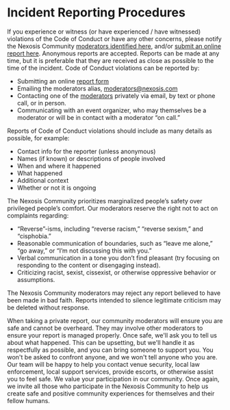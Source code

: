 # Incident Reporting Procedures
If you experience or witness (or have experienced / have witnessed) violations of the Code of Conduct or have any other concerns, please notify the Nexosis Community [moderators identified here](https://github.com/Nexosis/community-code-of-conduct/blob/master/moderators.md), and/or [submit an online report here](https://goo.gl/pfGVNK). Anonymous reports are accepted. Reports can be made at any time, but it is preferable that they are received as close as possible to the time of the incident.
Code of Conduct violations can be reported by:
* Submitting an online [report form](https://goo.gl/pfGVNK)
* Emailing the moderators alias, [moderators@nexosis.com](mailto:moderators@nexosis.com)
* Contacting one of the [moderators](https://github.com/Nexosis/community-code-of-conduct/blob/master/moderators.md) privately via email, by text or phone call, or in person.
* Communicating with an event organizer, who may themselves be a moderator or will be in contact with a moderator “on call.”

Reports of Code of Conduct violations should include as many details as possible, for example:
* Contact info for the reporter (unless anonymous)
* Names (if known) or descriptions of people involved 
* When and where it happened
* What happened
* Additional context
* Whether or not it is ongoing

The Nexosis Community prioritizes marginalized people’s safety over privileged people’s comfort. Our moderators reserve the right not to act on complaints regarding:
* “Reverse”-isms, including “reverse racism,” “reverse sexism,” and “cisphobia.”
* Reasonable communication of boundaries, such as “leave me alone,” “go away,” or “I’m not discussing this with you.”
* Verbal communication in a tone you don’t find pleasant (try focusing on responding to the content or disengaging instead).
* Criticizing racist, sexist, cissexist, or otherwise oppressive behavior or assumptions.

The Nexosis Community moderators may reject any report believed to have been made in bad faith. Reports intended to silence legitimate criticism may be deleted without response.

When taking a private report, our community moderators will ensure you are safe and cannot be overheard. They may involve other moderators to ensure your report is managed properly. Once safe, we'll ask you to tell us about what happened. This can be upsetting, but we'll handle it as respectfully as possible, and you can bring someone to support you. You won't be asked to confront anyone, and we won't tell anyone who you are. Our team will be happy to help you contact venue security, local law enforcement, local support services, provide escorts, or otherwise assist you to feel safe. We value your participation in our community. Once again, we invite all those who participate in the Nexosis Community to help us create safe and positive community experiences for themselves and their fellow humans. 
